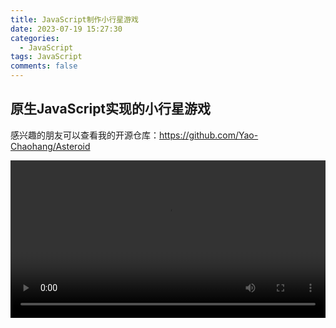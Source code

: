 ```yaml
---
title: JavaScript制作小行星游戏
date: 2023-07-19 15:27:30
categories:
  - JavaScript
tags: JavaScript
comments: false
---
```


## 原生JavaScript实现的小行星游戏

感兴趣的朋友可以查看我的开源仓库：https://github.com/Yao-Chaohang/Asteroid

<video src="../../assets/videos/Asteroid-demonstration.mp4" width="100%" height="auto" perload="auto" autoplay="autoplay"></video>